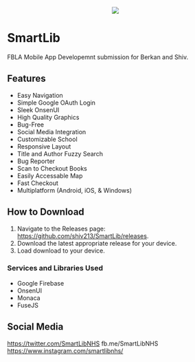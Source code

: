 <p align="center"><a href="https://github.com/berkott/SmartLib/" target="_blank"><img src="https://firebasestorage.googleapis.com/v0/b/libraryapp-backend.appspot.com/o/SmartLibLogoBlack.png?alt=media&token=5e422236-2cec-488a-85ae-5e08c172d490"></a>
  <h1>SmartLib</h1>
</p>
FBLA Mobile App Developemnt submission for Berkan and Shiv. 

## Features
- Easy Navigation
- Simple Google OAuth Login
- Sleek OnsenUI
- High Quality Graphics
- Bug-Free
- Social Media Integration
- Customizable School
- Responsive Layout
- Title and Author Fuzzy Search
- Bug Reporter
- Scan to Checkout Books
- Easily Accessable Map
- Fast Checkout
- Multiplatform (Android, iOS, & Windows)

## How to Download
1. Navigate to the Releases page: https://github.com/shiv213/SmartLib/releases.
2. Download the latest appropriate release for your device.
3. Load download to your device.

### Services and Libraries Used
- Google Firebase
- OnsenUI
- Monaca
- FuseJS

## Social Media
https://twitter.com/SmartLibNHS
fb.me/SmartLibNHS
https://www.instagram.com/smartlibnhs/

